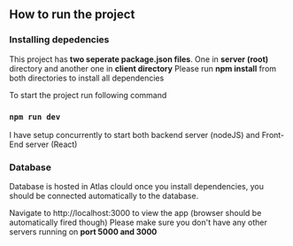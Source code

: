 ## How to run the project

### Installing depedencies

This project has **two seperate package.json files**. One in **server (root)** directory and another one in **client directory**
Please run **npm install** from both directories to install all dependencies

To start the project run following command

### `npm run dev`

I have setup concurrently to start both backend server (nodeJS) and Front-End server (React)

### Database

Database is hosted in Atlas clould once you install dependencies, you should be connected automatically to the database.

Navigate to http://localhost:3000 to view the app (browser should be automatically fired though)
Please make sure you don't have any other servers running on **port 5000 and 3000**
